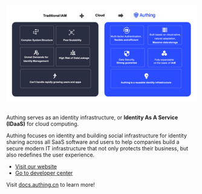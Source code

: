 <div align=center>
  <img src="https://github.com/Authing/Authing/raw/master/imgs/20211231-150836.png" width="650px" />
</div>

<br />

Authing serves as an identity infrastructure, or <strong>Identity As A Service (IDaaS)</strong> for cloud computing.

Authing focuses on identity and building social infrastructure for identity sharing across all SaaS software and users to help companies build a secure modern IT infrastructure that not only protects their business, but also redefines the user experience.

- [Visit our website](https://authing.cn)
- [Go to developer center](https://www.authing.cn/developer)

Visit [docs.authing.cn](docs.authing.cn) to learn more!
